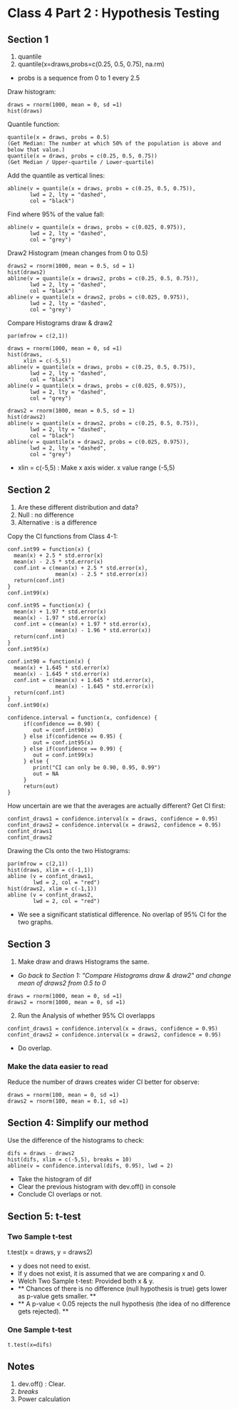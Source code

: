 # Class 4 Part 2 : Hypothesis Testing
## Section 1
1. quantile
2. quantile(x=draws,probs=c(0.25, 0.5, 0.75), na.rm)
+ probs is a sequence from 0 to 1 every 2.5

Draw histogram:
```
draws = rnorm(1000, mean = 0, sd =1)
hist(draws)
```
Quantile function:
```
quantile(x = draws, probs = 0.5)
(Get Median: The number at which 50% of the population is above and below that value.)
quantile(x = draws, probs = c(0.25, 0.5, 0.75))
(Get Median / Upper-quartile / Lower-quartile)
```
Add the quantile as vertical lines:
```
abline(v = quantile(x = draws, probs = c(0.25, 0.5, 0.75)),
       lwd = 2, lty = "dashed",
       col = "black")
```
Find where 95% of the value fall:
```
abline(v = quantile(x = draws, probs = c(0.025, 0.975)),
       lwd = 2, lty = "dashed",
       col = "grey")
```
Draw2 Histogram (mean changes from 0 to 0.5)
```
draws2 = rnorm(1000, mean = 0.5, sd = 1)
hist(draws2)
abline(v = quantile(x = draws2, probs = c(0.25, 0.5, 0.75)),
       lwd = 2, lty = "dashed",
       col = "black")
abline(v = quantile(x = draws2, probs = c(0.025, 0.975)),
       lwd = 2, lty = "dashed",
       col = "grey")
```
Compare Histograms draw & draw2
```
par(mfrow = c(2,1))

draws = rnorm(1000, mean = 0, sd =1)
hist(draws,
     xlin = c(-5,5))
abline(v = quantile(x = draws, probs = c(0.25, 0.5, 0.75)),
       lwd = 2, lty = "dashed",
       col = "black")
abline(v = quantile(x = draws, probs = c(0.025, 0.975)),
       lwd = 2, lty = "dashed",
       col = "grey")

draws2 = rnorm(1000, mean = 0.5, sd = 1)
hist(draws2)
abline(v = quantile(x = draws2, probs = c(0.25, 0.5, 0.75)),
       lwd = 2, lty = "dashed",
       col = "black")
abline(v = quantile(x = draws2, probs = c(0.025, 0.975)),
       lwd = 2, lty = "dashed",
       col = "grey")
```
+ xlin = c(-5,5) : Make x axis wider. x value range (-5,5)

## Section 2
1. Are these different distribution and data? 
2. Null : no difference  
3. Alternative : is a difference

Copy the CI functions from Class 4-1: 
```
conf.int99 = function(x) {
  mean(x) + 2.5 * std.error(x)
  mean(x) - 2.5 * std.error(x) 
  conf.int = c(mean(x) + 2.5 * std.error(x),
               mean(x) - 2.5 * std.error(x))
  return(conf.int)
}
conf.int99(x)

conf.int95 = function(x) {
  mean(x) + 1.97 * std.error(x)
  mean(x) - 1.97 * std.error(x) 
  conf.int = c(mean(x) + 1.97 * std.error(x),
               mean(x) - 1.96 * std.error(x))
  return(conf.int)
}
conf.int95(x)

conf.int90 = function(x) {
  mean(x) + 1.645 * std.error(x)
  mean(x) - 1.645 * std.error(x) 
  conf.int = c(mean(x) + 1.645 * std.error(x),
               mean(x) - 1.645 * std.error(x))
  return(conf.int)
}
conf.int90(x)

confidence.interval = function(x, confidence) {
     if(confidence == 0.90) {
        out = conf.int90(x)
     } else if(confidence == 0.95) {
        out = conf.int95(x)
     } else if(confidence == 0.99) {
        out = conf.int99(x)
     } else { 
        print("CI can only be 0.90, 0.95, 0.99")
        out = NA
     } 
     return(out)
}
```
How uncertain are we that the averages are actually different?
Get CI first: 
```
confint_draws1 = confidence.interval(x = draws, confidence = 0.95)
confint_draws2 = confidence.interval(x = draws2, confidence = 0.95)
confint_draws1
confint_draws2
```
Drawing the CIs onto the two Histograms:
```
par(mfrow = c(2,1))
hist(draws, xlim = c(-1,1))
abline (v = confint_draws1, 
        lwd = 2, col = "red")
hist(draws2, xlim = c(-1,1))
abline (v = confint_draws2, 
        lwd = 2, col = "red")
```
+ We see a significant statistical difference. No overlap of 95% CI for the two graphs. 

## Section 3 
1. Make draw and draws Histograms the same. 
+ *Go back to Section 1: "Compare Histograms draw & draw2" and change mean of draws2 from 0.5 to 0* 
```
draws = rnorm(1000, mean = 0, sd =1)
draws2 = rnorm(1000, mean = 0, sd =1)
```
2. Run the Analysis of whether 95% CI overlapps
```
confint_draws1 = confidence.interval(x = draws, confidence = 0.95)
confint_draws2 = confidence.interval(x = draws2, confidence = 0.95)
````
+ Do overlap. 

### Make the data easier to read
Reduce the number of draws creates wider CI better for observe: 
```
draws = rnorm(100, mean = 0, sd =1)
draws2 = rnorm(100, mean = 0.1, sd =1)
```
## Section 4: Simplify our method
Use the difference of the histograms to check:
```
difs = draws - draws2
hist(difs, xlim = c(-5,5), breaks = 10) 
abline(v = confidence.interval(difs, 0.95), lwd = 2)
```
+ Take the histogram of dif 
+ Clear the previous histogram with dev.off() in console
+ Conclude CI overlaps or not. 

## Section 5: t-test 
### Two Sample t-test
t.test(x = draws, y = draws2)
+ y does not need to exist. 
+ If y does not exist, it is assumed that we are comparing x and 0.
+ Welch Two Sample t-test: Provided both x & y.
+ ** Chances of there is no difference (null hypothesis is true) gets lower as p-value gets smaller. ** 
+ ** A p-value < 0.05 rejects the null hypothesis (the idea of no difference gets rejected). **
### One Sample t-test
```
t.test(x=difs)
```
## Notes
1. dev.off() : Clear. 
2. *breaks*
3. Power calculation
